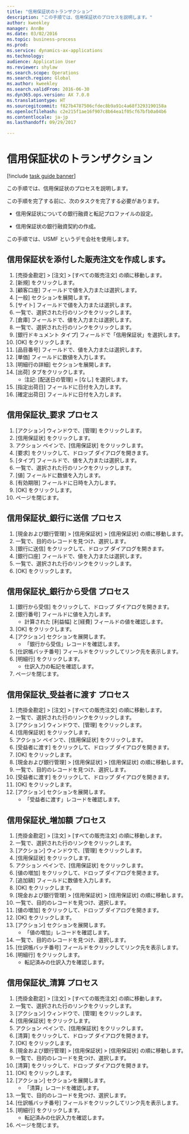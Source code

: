 ```yaml
--- 
title: "信用保証状のトランザクション"
description: "この手順では、信用保証状のプロセスを説明します。"
author: kweekley
manager: AnnBe
ms.date: 03/02/2016
ms.topic: business-process
ms.prod: 
ms.service: dynamics-ax-applications
ms.technology: 
audience: Application User
ms.reviewer: shylaw
ms.search.scope: Operations
ms.search.region: Global
ms.author: kweekley
ms.search.validFrom: 2016-06-30
ms.dyn365.ops.version: AX 7.0.0
ms.translationtype: HT
ms.sourcegitcommit: f827b4787506cfdec8b9a91c4a68f3293190158a
ms.openlocfilehash: c2e215f1ae16f907c8b64ea1f05cf67bfb0a04b6
ms.contentlocale: ja-jp
ms.lasthandoff: 09/29/2017

---
```

# <a name="letter-of-guarantee-transaction"></a>信用保証状のトランザクション

[!include [task guide banner](../../includes/task-guide-banner.md)]

この手順では、信用保証状のプロセスを説明します。



この手順を完了する前に、次のタスクを完了する必要があります。

- 信用保証状についての銀行融資と転記プロファイルの設定。

- 信用保証状の銀行融資契約の作成。



この手順では、USMF というデモ会社を使用します。


## <a name="create-sales-order-with-letter-of-guarantee"></a>信用保証状を添付した販売注文を作成します。
1. [売掛金勘定] > [注文] > [すべての販売注文] の順に移動します。
2. [新規] をクリックします。
3. [顧客口座] フィールドで値を入力または選択します。
4. [一般] セクションを展開します。
5. [サイト] フィールドで値を入力または選択します。
6. 一覧で、選択された行のリンクをクリックします。
7. [倉庫] フィールドで、値を入力または選択します。
8. 一覧で、選択された行のリンクをクリックします。
9. [銀行ドキュメント タイプ] フィールドで「信用保証状」を選択します。
10. [OK] をクリックします。
11. [品目番号] フィールドで、値を入力または選択します。
12. [単価] フィールドに数値を入力します。
13. [明細行の詳細] セクションを展開します。
14. [出荷] タブをクリックします。
    * 注記: [配送日の管理] = [なし] を選択します。  
15. [指定出荷日] フィールドに日付を入力します。
16. [確定出荷日] フィールドに日付を入力します。

## <a name="process-letter-of-guaranteerequest"></a>信用保証状_要求 プロセス
1. [アクション] ウィンドウで、[管理] をクリックします。
2. [信用保証状] をクリックします。
3. アクション ペインで、[信用保証状] をクリックします。
4. [要求] をクリックして、ドロップ ダイアログを開きます。
5. [タイプ] フィールドで、値を入力または選択します。
6. 一覧で、選択された行のリンクをクリックします。
7. [値] フィールドに数値を入力します。
8. [有効期限] フィールドに日時を入力します。
9. [OK] をクリックします。
10. ページを閉じます。

## <a name="process-letter-of-guaranteesubmit-to-bank"></a>信用保証状_銀行に送信 プロセス
1. [現金および銀行管理] > [信用保証状] > [信用保証状] の順に移動します。
2. 一覧で、目的のレコードを見つけ、選択します。
3. [銀行に送信] をクリックして、ドロップ ダイアログを開きます。
4. [銀行口座] フィールドで、値を入力または選択します。
5. 一覧で、選択された行のリンクをクリックします。
6. [OK] をクリックします。

## <a name="process-letter-of-guaranteereceive-from-bank"></a>信用保証状_銀行から受信 プロセス
1. [銀行から受信] をクリックして、ドロップ ダイアログを開きます。
2. [銀行番号] フィールドに値を入力します。
    * 計算された [利益幅] と[経費] フィールドの値を確認します。  
3. [OK] をクリックします。
4. [アクション] セクションを展開します。
    * 「銀行から受信」レコードを確認します。  
5. [仕訳帳バッチ番号] フィールドをクリックしてリンク先を表示します。
6. [明細行] をクリックします。
    * 仕訳入力の転記を確認します。  
7. ページを閉じます。

## <a name="process-letter-of-guaranteegive-to-beneficiary"></a>信用保証状_受益者に渡す プロセス
1. [売掛金勘定] > [注文] > [すべての販売注文] の順に移動します。
2. 一覧で、選択された行のリンクをクリックします。
3. [アクション] ウィンドウで、[管理] をクリックします。
4. [信用保証状] をクリックします。
5. アクション ペインで、[信用保証状] をクリックします。
6. [受益者に渡す] をクリックして、ドロップ ダイアログを開きます。
7. [OK] をクリックします。
8. [現金および銀行管理] > [信用保証状] > [信用保証状] の順に移動します。
9. 一覧で、目的のレコードを見つけ、選択します。
10. [受益者に渡す] をクリックして、ドロップ ダイアログを開きます。
11. [OK] をクリックします。
12. [アクション] セクションを展開します。
    * 「受益者に渡す」レコードを確認します。  

## <a name="process-letter-of-guaranteeincrease-value"></a>信用保証状_増加額 プロセス
1. [売掛金勘定] > [注文] > [すべての販売注文] の順に移動します。
2. 一覧で、選択された行のリンクをクリックします。
3. [アクション] ウィンドウで、[管理] をクリックします。
4. [信用保証状] をクリックします。
5. アクション ペインで、[信用保証状] をクリックします。
6. [値の増加] をクリックして、ドロップ ダイアログを開きます。
7. [追加額] フィールドに数値を入力します。
8. [OK] をクリックします。
9. [現金および銀行管理] > [信用保証状] > [信用保証状] の順に移動します。
10. 一覧で、目的のレコードを見つけ、選択します。
11. [値の増加] をクリックして、ドロップ ダイアログを開きます。
12. [OK] をクリックします。
13. [アクション] セクションを展開します。
    * 「値の増加」レコードを確認します。  
14. 一覧で、目的のレコードを見つけ、選択します。
15. [仕訳帳バッチ番号] フィールドをクリックしてリンク先を表示します。
16. [明細行] をクリックします。
    * 転記済みの仕訳入力を確認します。  

## <a name="process-letter-of-guaranteeliquidate"></a>信用保証状_清算 プロセス
1. [売掛金勘定] > [注文] > [すべての販売注文] の順に移動します。
2. 一覧で、選択された行のリンクをクリックします。
3. [アクション] ウィンドウで、[管理] をクリックします。
4. [信用保証状] をクリックします。
5. アクション ペインで、[信用保証状] をクリックします。
6. [清算] をクリックして、ドロップ ダイアログを開きます。
7. [OK] をクリックします。
8. [現金および銀行管理] > [信用保証状] > [信用保証状] の順に移動します。
9. 一覧で、目的のレコードを見つけ、選択します。
10. [清算] をクリックして、ドロップ ダイアログを開きます。
11. [OK] をクリックします。
12. [アクション] セクションを展開します。
    * 「清算」レコードを確認します。  
13. 一覧で、目的のレコードを見つけ、選択します。
14. [仕訳帳バッチ番号] フィールドをクリックしてリンク先を表示します。
15. [明細行] をクリックします。
    * 転記済みの仕訳入力を確認します。  
16. ページを閉じます。


